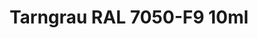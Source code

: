 ---
layout: product
title: "Tarngrau RAL 7050-F9  10ml"
price: "330" 
desc: "Acrylic Laquer 10mL"
img_path: "/assets/img/RC091.jpg"
brand: "AK "
available: false
special_offer: false
new: false
soon: false
cat: "020000"
subcat: "020200"
subsubcat: "020201"
sifra: "RC091"
popular: false
---